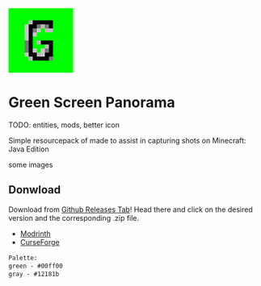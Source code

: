 <img src="pack.png" height="128">

# Green Screen Panorama

TODO: entities, mods, better icon

Simple resourcepack of made to assist in capturing shots
on Minecraft: Java Edition

some images

## Donwload

Download from [Github Releases Tab](https://github.com/shateq/Green-Screen-Panorama/releases)! Head there and click on the desired version and the corresponding .zip file.

- [Modrinth](https://modrinth.com/resourcepack/green-screen-panorama)
- [CurseForge](https://www.curseforge.com/minecraft/texture-packs/green-screen)

```
Palette:
green - #00ff00
gray - #12181b
```
